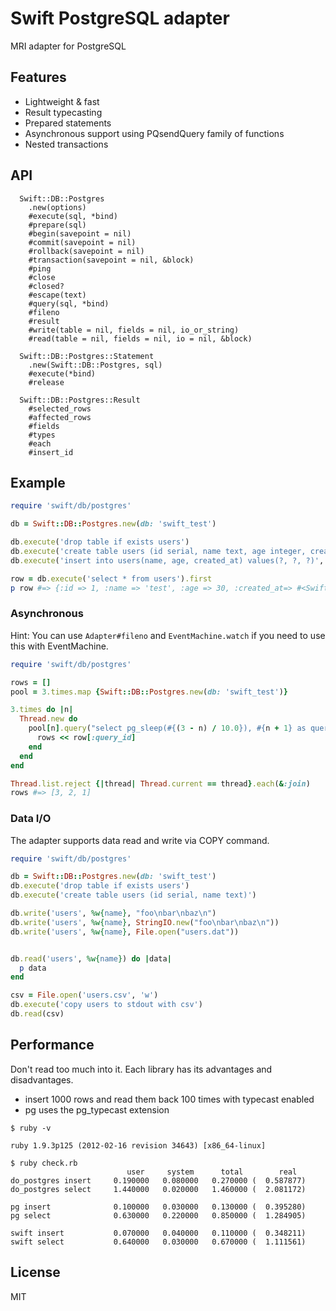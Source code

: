 # Swift PostgreSQL adapter

MRI adapter for PostgreSQL

## Features

* Lightweight & fast
* Result typecasting
* Prepared statements
* Asynchronous support using PQsendQuery family of functions
* Nested transactions

## API

```
  Swift::DB::Postgres
    .new(options)
    #execute(sql, *bind)
    #prepare(sql)
    #begin(savepoint = nil)
    #commit(savepoint = nil)
    #rollback(savepoint = nil)
    #transaction(savepoint = nil, &block)
    #ping
    #close
    #closed?
    #escape(text)
    #query(sql, *bind)
    #fileno
    #result
    #write(table = nil, fields = nil, io_or_string)
    #read(table = nil, fields = nil, io = nil, &block)

  Swift::DB::Postgres::Statement
    .new(Swift::DB::Postgres, sql)
    #execute(*bind)
    #release

  Swift::DB::Postgres::Result
    #selected_rows
    #affected_rows
    #fields
    #types
    #each
    #insert_id
```

## Example

```ruby
require 'swift/db/postgres'

db = Swift::DB::Postgres.new(db: 'swift_test')

db.execute('drop table if exists users')
db.execute('create table users (id serial, name text, age integer, created_at timestamp)')
db.execute('insert into users(name, age, created_at) values(?, ?, ?)', 'test', 30, Time.now.utc)

row = db.execute('select * from users').first
p row #=> {:id => 1, :name => 'test', :age => 30, :created_at=> #<Swift::DateTime>}
```

### Asynchronous

Hint: You can use `Adapter#fileno` and `EventMachine.watch` if you need to use this with EventMachine.

```ruby
require 'swift/db/postgres'

rows = []
pool = 3.times.map {Swift::DB::Postgres.new(db: 'swift_test')}

3.times do |n|
  Thread.new do
    pool[n].query("select pg_sleep(#{(3 - n) / 10.0}), #{n + 1} as query_id") do |row|
      rows << row[:query_id]
    end
  end
end

Thread.list.reject {|thread| Thread.current == thread}.each(&:join)
rows #=> [3, 2, 1]
```

### Data I/O

The adapter supports data read and write via COPY command.

```ruby
require 'swift/db/postgres'

db = Swift::DB::Postgres.new(db: 'swift_test')
db.execute('drop table if exists users')
db.execute('create table users (id serial, name text)')

db.write('users', %w{name}, "foo\nbar\nbaz\n")
db.write('users', %w{name}, StringIO.new("foo\nbar\nbaz\n"))
db.write('users', %w{name}, File.open("users.dat"))


db.read('users', %w{name}) do |data|
  p data
end

csv = File.open('users.csv', 'w')
db.execute('copy users to stdout with csv')
db.read(csv)
```

## Performance

Don't read too much into it. Each library has its advantages and disadvantages.

* insert 1000 rows and read them back 100 times with typecast enabled
* pg uses the pg_typecast extension

```
$ ruby -v

ruby 1.9.3p125 (2012-02-16 revision 34643) [x86_64-linux]

$ ruby check.rb
                          user     system      total        real
do_postgres insert     0.190000   0.080000   0.270000 (  0.587877)
do_postgres select     1.440000   0.020000   1.460000 (  2.081172)

pg insert              0.100000   0.030000   0.130000 (  0.395280)
pg select              0.630000   0.220000   0.850000 (  1.284905)

swift insert           0.070000   0.040000   0.110000 (  0.348211)
swift select           0.640000   0.030000   0.670000 (  1.111561)
```

## License

MIT
